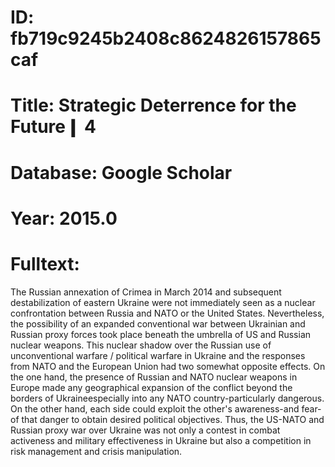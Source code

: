 # ID: fb719c9245b2408c8624826157865caf
# Title: Strategic Deterrence for the Future❙ 4
# Database: Google Scholar
# Year: 2015.0
# Fulltext:
The Russian annexation of Crimea in March 2014 and subsequent destabilization of eastern Ukraine were not immediately seen as a nuclear confrontation between Russia and NATO or the United States.
Nevertheless, the possibility of an expanded conventional war between Ukrainian and Russian proxy forces took place beneath the umbrella of US and Russian nuclear weapons.
This nuclear shadow over the Russian use of unconventional warfare / political warfare in Ukraine and the responses from NATO and the European Union had two somewhat opposite effects.
On the one hand, the presence of Russian and NATO nuclear weapons in Europe made any geographical expansion of the conflict beyond the borders of Ukraineespecially into any NATO country-particularly dangerous.
On the other hand, each side could exploit the other's awareness-and fear-of that danger to obtain desired political objectives.
Thus, the US-NATO and Russian proxy war over Ukraine was not only a contest in combat activeness and military effectiveness in Ukraine but also a competition in risk management and crisis manipulation.